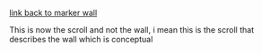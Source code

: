 [link back to marker wall](index.html)

This is now the scroll and not the wall, i mean this is the scroll that describes the wall which is conceptual
